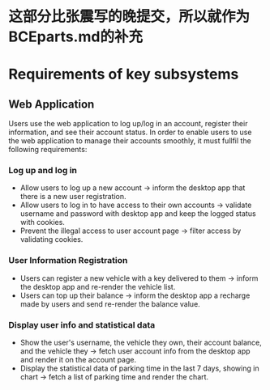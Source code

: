 # 这部分比张震写的晚提交，所以就作为BCEparts.md的补充

# Requirements of key subsystems

## Web Application
Users use the web application to log up/log in an account, register their information, and see their account status. In order to enable users to use the web application to manage their accounts smoothly, it must fullfil the following requirements:
### Log up and log in
* Allow users to log up a new account -> inform the desktop app that there is a new user registration.
* Allow users to log in to have access to their own accounts -> validate username and password with desktop app and keep the logged status with cookies.
* Prevent the illegal access to user account page -> filter access by validating cookies.
### User Information Registration
* Users can register a new vehicle with a key delivered to them -> inform the desktop app and re-render the vehicle list.
* Users can top up their balance -> inform the desktop app a recharge made by users and send re-render the balance value.
### Display user info and statistical data
* Show the user's username, the vehicle they own, their account balance, and the vehicle they -> fetch user account info from the desktop app and render it on the account page.
* Display the statistical data of parking time in the last 7 days, showing in chart -> fetch a list of parking time and render the chart.



